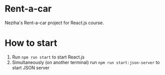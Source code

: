 # Rent-a-car

Neziha's Rent-a-car project for React.js course.

# How to start

1. Run `npm run start` to start React.js
2. Simultaneously (on another terminal) run `npm run start:json-server` to start JSON server
